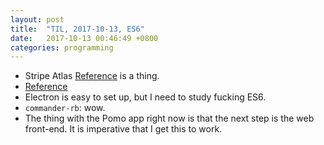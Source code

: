 ```yaml
---
layout: post
title:  "TIL, 2017-10-13, ES6"
date:   2017-10-13 00:46:49 +0800
categories: programming
---
```


- Stripe Atlas [Reference](https://stripe.com/atlas) is a thing.
- [Reference](https://makandracards.com/makandra/8879-use-activesupport-autoloading-outside-of-rails)
- Electron is easy to set up, but I need to study fucking ES6.
- `commander-rb`: wow.
- The thing with the Pomo app right now is that the next step is the web front-end. It is imperative that I get this to work.
